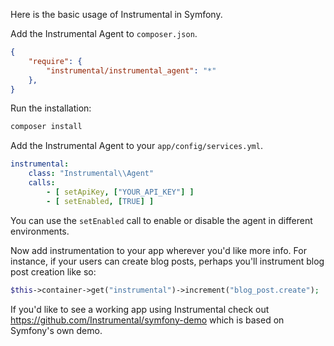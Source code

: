 Here is the basic usage of Instrumental in Symfony.

Add the Instrumental Agent to `composer.json`.

```json
{
    "require": {
        "instrumental/instrumental_agent": "*"
    },
}
```

Run the installation:

```bash
composer install
```

Add the Instrumental Agent to your `app/config/services.yml`.

```yaml
instrumental:
    class: "Instrumental\\Agent"
    calls:
        - [ setApiKey, ["YOUR_API_KEY"] ]
        - [ setEnabled, [TRUE] ]
```

You can use the `setEnabled` call to enable or disable the agent in different environments.

Now add instrumentation to your app wherever you'd like more info. For instance, if your users can create blog posts, perhaps you'll instrument blog post creation like so:
```php
$this->container->get("instrumental")->increment("blog_post.create");
```

If you'd like to see a working app using Instrumental check out https://github.com/Instrumental/symfony-demo which is based on Symfony's own demo.


